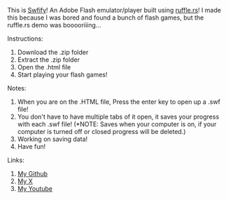 This is [Swfify](https://github.com/TheAlphaLeopard/swfify)! An Adobe Flash emulator/player built using [ruffle.rs](ruffle.rs)!
I made this because I was bored and found a bunch of flash games, but the ruffle.rs demo was booooriiing...

Instructions:
1. Download the .zip folder
2. Extract the .zip folder
3. Open the .html file
4. Start playing your flash games!

Notes:
1. When you are on the .HTML file, Press the enter key to open up a .swf file!
2. You don't have to have multiple tabs of it open, it saves your progress with each .swf file! (*NOTE: Saves when your computer is on, if your computer is turned off or closed progress will be deleted.)
3. Working on saving data!
4. Have fun!

Links:
1. [My Github](github.com/TheAlphaLeopard)
2. [My X](https://x.com/D4373305294416)
3. [My Youtube](https://www.youtube.com/@QUA-SUM)

